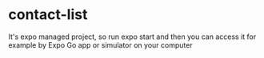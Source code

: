 # contact-list

It's expo managed project, so run expo start and then you can access it for example by Expo Go app or simulator on your computer
